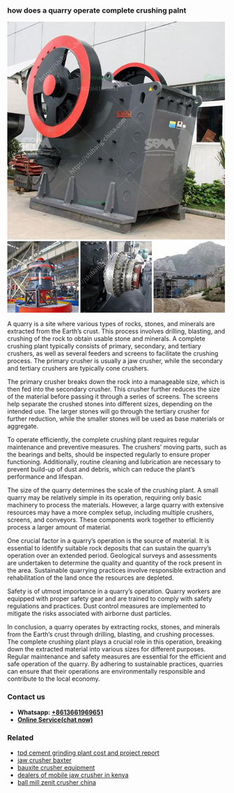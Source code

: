 <h3>how does a quarry operate complete crushing palnt</h3><img src='1702953306.jpg' alt=''><p>A quarry is a site where various types of rocks, stones, and minerals are extracted from the Earth’s crust. This process involves drilling, blasting, and crushing of the rock to obtain usable stone and minerals. A complete crushing plant typically consists of primary, secondary, and tertiary crushers, as well as several feeders and screens to facilitate the crushing process. The primary crusher is usually a jaw crusher, while the secondary and tertiary crushers are typically cone crushers.</p><p>The primary crusher breaks down the rock into a manageable size, which is then fed into the secondary crusher. This crusher further reduces the size of the material before passing it through a series of screens. The screens help separate the crushed stones into different sizes, depending on the intended use. The larger stones will go through the tertiary crusher for further reduction, while the smaller stones will be used as base materials or aggregate.</p><p>To operate efficiently, the complete crushing plant requires regular maintenance and preventive measures. The crushers’ moving parts, such as the bearings and belts, should be inspected regularly to ensure proper functioning. Additionally, routine cleaning and lubrication are necessary to prevent build-up of dust and debris, which can reduce the plant’s performance and lifespan.</p><p>The size of the quarry determines the scale of the crushing plant. A small quarry may be relatively simple in its operation, requiring only basic machinery to process the materials. However, a large quarry with extensive resources may have a more complex setup, including multiple crushers, screens, and conveyors. These components work together to efficiently process a larger amount of material.</p><p>One crucial factor in a quarry’s operation is the source of material. It is essential to identify suitable rock deposits that can sustain the quarry’s operation over an extended period. Geological surveys and assessments are undertaken to determine the quality and quantity of the rock present in the area. Sustainable quarrying practices involve responsible extraction and rehabilitation of the land once the resources are depleted.</p><p>Safety is of utmost importance in a quarry’s operation. Quarry workers are equipped with proper safety gear and are trained to comply with safety regulations and practices. Dust control measures are implemented to mitigate the risks associated with airborne dust particles.</p><p>In conclusion, a quarry operates by extracting rocks, stones, and minerals from the Earth’s crust through drilling, blasting, and crushing processes. The complete crushing plant plays a crucial role in this operation, breaking down the extracted material into various sizes for different purposes. Regular maintenance and safety measures are essential for the efficient and safe operation of the quarry. By adhering to sustainable practices, quarries can ensure that their operations are environmentally responsible and contribute to the local economy.</p><h3>Contact us</h3><ul><li><strong>Whatsapp:&nbsp;<a href="https://wa.me/8613661969651">+8613661969651</a></strong></li><li><a href="https://swt.shibang-china.com/?git&amp;zhl&amp;how does a quarry operate complete crushing palnt"><strong>Online Service(chat now)</strong></a></li></ul><h3>Related</h3><ul><li><a href='tpd cement grinding plant cost and project report.md'>tpd cement grinding plant cost and project report</a></li><li><a href='jaw crusher baxter.md'>jaw crusher baxter</a></li><li><a href='bauxite crusher equipment.md'>bauxite crusher equipment</a></li><li><a href='dealers of mobile jaw crusher in kenya.md'>dealers of mobile jaw crusher in kenya</a></li><li><a href='ball mill zenit crusher china.md'>ball mill zenit crusher china</a></li></ul>